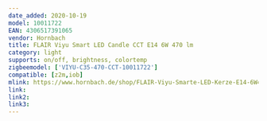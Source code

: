 ```yaml
---
date_added: 2020-10-19
model: 10011722
EAN: 4306517391065 
vendor: Hornbach
title: FLAIR Viyu Smart LED Candle CCT E14 6W 470 lm
category: light
supports: on/off, brightness, colortemp
zigbeemodel: ['VIYU-C35-470-CCT-10011722']
compatible: [z2m,iob]
mlink: https://www.hornbach.de/shop/FLAIR-Viyu-Smarte-LED-Kerze-E14-6W40W-470-lm-2700-6500-K-warmweiss-tageslichtweiss-Kompatibel-mit-SMART-HOME-by-hornbach/10011722/artikel.html
link: 
link2: 
link3: 
---
```

